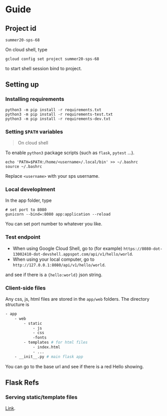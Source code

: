 # Guide
## Project id

```
summer20-sps-68
```
On cloud shell, type
```
gcloud config set project summer20-sps-68
```
to start shell session bind to project.

## Setting up
### Installing requirements
```
python3 -m pip install -r requirements.txt
python3 -m pip install -r requirements-test.txt
python3 -m pip install -r requirements-dev.txt
```

### Setting `$PATH` variables
> On cloud shell

To enable `python3` package scripts (such as `flask`, `pytest` ...).
```
echo 'PATH=$PATH:/home/<username>/.local/bin' >> ~/.bashrc 
source ~/.bashrc
```
Replace `<username>` with your sps username.

### Local developlment
In the app folder, type
```
# set port to 8080
gunicorn --bind=:8080 app:application --reload
```
You can set port number to whatever you like.

### Test endpoint
- When using Google Cloud Shell, go to (for example) `https://8080-dot-13002410-dot-devshell.appspot.com/api/v1/hello/world`. 
- When using your local computer, go to `http://127.0.0.1:8080/api/v1/hello/world`.

and see if there is a `{hello:world}` json string.

### Client-side files
Any css, js, html files are stored in the `app/web` folders. The directory structure is
```bash
- app
    - web
        - static
            - js
            - css
            -fonts
        - templates # for html files
            - index.html
            - ...
    - __init__.py # main flask app
```
You can go to the base url and see if there is a red Hello showing.
## Flask Refs

### Serving static/template files
[Link](https://stackoverflow.com/questions/20646822/how-to-serve-static-files-in-flask).

